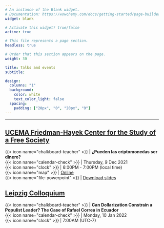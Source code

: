 ```yaml
---
# An instance of the Blank widget.
# Documentation: https://wowchemy.com/docs/getting-started/page-builder/
widget: blank

# Activate this widget? true/false
active: true

# This file represents a page section.
headless: true

# Order that this section appears on the page.
weight: 30

title: Talks and events
subtitle:

design:
  columns: "1"
  background:
    color: white
    text_color_light: false
  spacing:
    padding: ["20px", "0", "20px", "0"]
---
```


---

## [UCEMA Friedman-Hayek Center for the Study of a Free Society](https://ucema.edu.ar/friedman-hayek-center)

{{< icon name="chalkboard-teacher" >}} | **¿Pueden las criptomonedas ser dinero?**  
{{< icon name="calendar-check"     >}} | Thursday, 9 Dec 2021  
{{< icon name="clock"              >}} | 6:00PM - 7:00PM (local time)  
{{< icon name="map"                >}} | [Online](https://ucema.edu.ar/cgi-bin/inscripcion.pl?file=cys2021/65_Seminario_para_el_estudio_de_una_sociedad_libre/12.09FH.txt)  
{{< icon name="file-powerpoint"    >}} | [Download slides](uploads/UCEMA%20-%202021%20-%20An%20Economic%20Analysis%20of%20Bitcoin.pdf)

## [Leipzig Colloquium](https://www.leipzigcolloquium.de/)

{{< icon name="chalkboard-teacher" >}} | **Can Dollarization Constrain a Populist Leader? The Case of Rafael Correa in Ecuador**  
{{< icon name="calendar-check"     >}} | Monday, 10 Jan 2022  
{{< icon name="clock"              >}} | 7:00AM (UTC-7)  
<!-- {{< icon name="map"                >}} | [Online](https://ucema.edu.ar/cgi-bin/inscripcion.pl?file=cys2021/65_Seminario_para_el_estudio_de_una_sociedad_libre/12.09FH.txt)  -->
<!-- {{< icon name="file-powerpoint"    >}} | [Download slides](uploads/UCEMA%20-%202021%20-%20An%20Economic%20Analysis%20of%20Bitcoin.pdf) -->